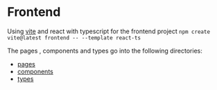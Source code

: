# Frontend
Using [vite](https://vitejs.dev/guide/) and react with typescript  for the frontend project
`npm create vite@latest frontend -- --template react-ts`

The pages , components and types go into the following directories:
- [pages](frontend\src\pages)
- [components](frontend/src/components)
- [types](frontend/src/types)
